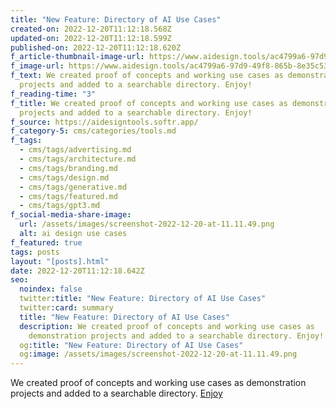 ```yaml
---
title: "New Feature: Directory of AI Use Cases"
created-on: 2022-12-20T11:12:18.568Z
updated-on: 2022-12-20T11:12:18.599Z
published-on: 2022-12-20T11:12:18.620Z
f_article-thumbnail-image-url: https://www.aidesign.tools/ac4799a6-97d9-49f8-865b-8e35c5353165
f_image-url: https://www.aidesign.tools/ac4799a6-97d9-49f8-865b-8e35c5353165
f_text: W﻿e created proof of concepts and working use cases as demonstration
  projects and added to a searchable directory. Enjoy!
f_reading-time: "3"
f_title: W﻿e created proof of concepts and working use cases as demonstration
  projects and added to a searchable directory. Enjoy!
f_source: https://aidesigntools.softr.app/
f_category-5: cms/categories/tools.md
f_tags:
  - cms/tags/advertising.md
  - cms/tags/architecture.md
  - cms/tags/branding.md
  - cms/tags/design.md
  - cms/tags/generative.md
  - cms/tags/featured.md
  - cms/tags/gpt3.md
f_social-media-share-image:
  url: /assets/images/screenshot-2022-12-20-at-11.11.49.png
  alt: ai design use cases
f_featured: true
tags: posts
layout: "[posts].html"
date: 2022-12-20T11:12:18.642Z
seo:
  noindex: false
  twitter:title: "New Feature: Directory of AI Use Cases"
  twitter:card: summary
  title: "New Feature: Directory of AI Use Cases"
  description: W﻿e created proof of concepts and working use cases as
    demonstration projects and added to a searchable directory. Enjoy!
  og:title: "New Feature: Directory of AI Use Cases"
  og:image: /assets/images/screenshot-2022-12-20-at-11.11.49.png
---
```

W﻿e created proof of concepts and working use cases as demonstration projects and added to a searchable directory. [Enjoy](https://aidesigntools.softr.app)